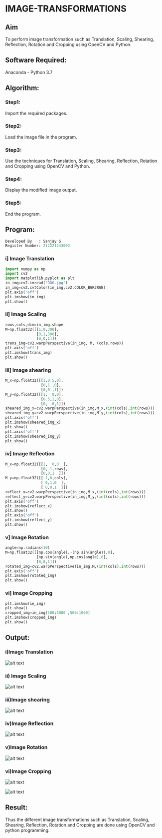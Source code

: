 # IMAGE-TRANSFORMATIONS


## Aim
To perform image transformation such as Translation, Scaling, Shearing, Reflection, Rotation and Cropping using OpenCV and Python.

## Software Required:
Anaconda - Python 3.7

## Algorithm:
### Step1:
Import the required packages.

### Step2:
Load the image file in the program.

### Step3:
Use the techniques for Translation, Scaling, Shearing, Reflection, Rotation and Cropping using OpenCV and Python.

### Step4:
Display the modified image output.

### Step5:
End the program.

## Program:
```python
Developed By   : Sanjay S
Register Number: 212221243002
```
### i] Image Translation
```python
import numpy as np
import cv2
import matplotlib.pyplot as plt
in_img=cv2.imread("DOG.jpg")
in_img=cv2.cvtColor(in_img,cv2.COLOR_BGR2RGB)
plt.axis('off')
plt.imshow(in_img)
plt.show()
```

### ii] Image Scaling
```python
rows,cols,dim=in_img.shape
M=np.float32([[1,0,300],
              [0,1,300],
              [0,0,1]])
trans_img=cv2.warpPerspective(in_img, M, (cols,rows))
plt.axis('off')
plt.imshow(trans_img)
plt.show() 
```

### iii] Image shearing
```python
M_x=np.float32([[1,0.5,0],
                [0,1 ,0],
                [0,0 ,1]])
M_y=np.float32([[1,  0,0],
                [0.5,1,0],
                [0,  0,1]])
sheared_img_x=cv2.warpPerspective(in_img,M_x,(int(cols),int(rows)))
sheared_img_y=cv2.warpPerspective(in_img,M_y,(int(cols),int(rows)))
plt.axis('off')
plt.imshow(sheared_img_x)
plt.show()
plt.axis('off')
plt.imshow(sheared_img_y)
plt.show()
```
### iv] Image Reflection
```python
M_x=np.float32([[1,  0,0  ],
                [0,-1,rows],
                [0,0,1  ]])
M_y=np.float32([[-1,0,cols],
                [ 0,1,0  ],
                [ 0,0,1  ]])
reflect_x=cv2.warpPerspective(in_img,M_x,(int(cols),int(rows)))
reflect_y=cv2.warpPerspective(in_img,M_y,(int(cols),int(rows)))
plt.axis('off')
plt.imshow(reflect_x)
plt.show()
plt.axis('off')
plt.imshow(reflect_y)
plt.show()  
```
### v] Image Rotation
```python
angle=np.radians(10)
M=np.float32([[np.cos(angle),-(np.sin(angle)),0],
              [np.sin(angle),np.cos(angle),0],
              [0,0,1]])
rotated_img=cv2.warpPerspective(in_img,M,(int(cols),int(rows)))
plt.axis('off')
plt.imshow(rotated_img)
plt.show() 
```
### vi] Image Cropping

```python
plt.imshow(in_img)
plt.show()
cropped_img=in_img[500:1000 ,500:1000]
plt.imshow(cropped_img)
plt.show()

```
## Output:
### i)Image Translation
![alt text](out_1.png)

### ii) Image Scaling
![alt text](out_2.png)


### iii)Image shearing
![alt text](out_3.png)


### iv)Image Reflection
![alt text](out_4.png)



### v)Image Rotation
![alt text](out_5.png)



### vi)Image Cropping
![alt text](out_6.1.png)

![alt text](out_6.2.png)

## Result: 

Thus the different image transformations such as Translation, Scaling, Shearing, Reflection, Rotation and Cropping are done using OpenCV and python programming.
